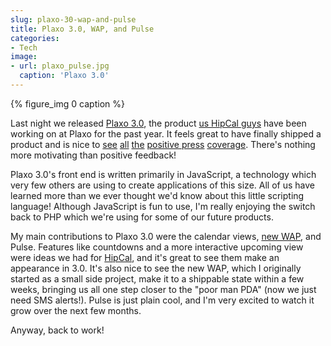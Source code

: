 ```yaml
---
slug: plaxo-30-wap-and-pulse
title: Plaxo 3.0, WAP, and Pulse
categories:
- Tech
image:
- url: plaxo_pulse.jpg
  caption: 'Plaxo 3.0'
---
```


{% figure_img 0 caption %}

Last night we released [Plaxo 3.0](http://blog.plaxo.com/archives/2007/06/introducing_an.html), the product [us HipCal guys](http://blog.plaxo.com/archives/2006/04/question_what_d_1.html) have been working on at Plaxo for the past year. It feels great to have finally shipped a product and is nice to [see](http://news.yahoo.com/s/nm/20070625/tc_nm/internet_plaxo_dc;_ylt=AnqaohbVWMj.YZidAY6xkWdT.3QA) [all](http://gigaom.com/2007/06/24/plaxo-3-0/) [the](http://www.techcrunch.com/2007/06/24/new-version-of-plaxo-launched-more-sync-more-often/) [positive ](http://mashable.com/2007/06/24/plaxo-2/)[press](http://www.stoweboyd.com/message/2007/06/linkedin-and-pl.html) [coverage](http://blog.wired.com/monkeybites/2007/06/plaxo-one-pim-a.html). There's nothing more motivating than positive feedback!

Plaxo 3.0's front end is written primarily in JavaScript, a technology which very few others are using to create applications of this size. All of us have learned more than we ever thought we'd know about this little scripting language! Although JavaScript is fun to use, I'm really enjoying the switch back to PHP which we're using for some of our future products.

My main contributions to Plaxo 3.0 were the calendar views, [new WAP](http://m.plaxo.com/), and Pulse. Features like countdowns and a more interactive upcoming view were ideas we had for [HipCal](http://www.hipcal.com/), and it's great to see them make an appearance in 3.0. It's also nice to see the new WAP, which I originally started as a small side project, make it to a shippable state within a few weeks, bringing us all one step closer to the "poor man PDA" (now we just need SMS alerts!). Pulse is just plain cool, and I'm very excited to watch it grow over the next few months.

Anyway, back to work!

